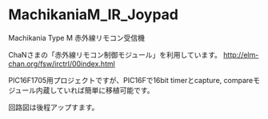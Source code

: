 # MachikaniaM_IR_Joypad
Machikania Type M 赤外線リモコン受信機

ChaNさまの「赤外線リモコン制御モジュール」を利用しています。
http://elm-chan.org/fsw/irctrl/00index.html

PIC16F1705用プロジェクトですが、PIC16Fで16bit timerとcapture, compareモジュール内蔵していれば簡単に移植可能です。

回路図は後程アップすます。
